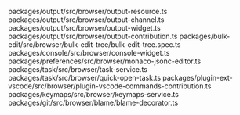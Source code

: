 packages/output/src/browser/output-resource.ts
packages/output/src/browser/output-channel.ts
packages/output/src/browser/output-widget.ts
packages/output/src/browser/output-contribution.ts
packages/bulk-edit/src/browser/bulk-edit-tree/bulk-edit-tree.spec.ts
packages/console/src/browser/console-widget.ts
packages/preferences/src/browser/monaco-jsonc-editor.ts
packages/task/src/browser/task-service.ts
packages/task/src/browser/quick-open-task.ts
packages/plugin-ext-vscode/src/browser/plugin-vscode-commands-contribution.ts
packages/keymaps/src/browser/keymaps-service.ts
packages/git/src/browser/blame/blame-decorator.ts